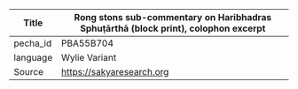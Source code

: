 |Title | Rong stons sub-commentary on Haribhadras Sphuṭārthā (block print), colophon excerpt 
| --- | --- 
|pecha_id | PBA55B704
|language | Wylie Variant
|Source | https://sakyaresearch.org